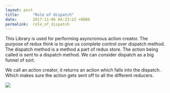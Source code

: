```yaml
---
layout: post
title:      "Role of dispatch"
date:       2017-11-06 04:23:22 +0000
permalink:  role_of_dispatch
---
```



This Library is used for performing asyncronous action creator. The purpose of redux think is to give us complete control over dispatch method. The dispatch method is a method a part of redux store. The action being called is sent to a dispatch method. We can consider dispatch as a big funnel of sort. 

We call an action creator, it returns an action which falls into the dispatch. Which makes sure the action gets sent off to all the different reducers. 

![](https://imgur.com/yj4Nwb4.jpg)

